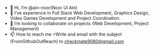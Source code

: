 - 👋 Hi, I’m @ain-noor(Noor Ul Ain)
- 👀 I’ve experience in Full Stack Web Development, Graphics Design, Video Games Development and Project Coordination. 
- 💞️ I’m looking to collaborate on projects (Web Development, Project Management)
- 📫 How to reach me >Write and email with the subject (FromGithubOutReach) to checkmate9080@gmail.com

<!---
ain-noor/ain-noor is a ✨ special ✨ repository because its `README.md` (this file) appears on your GitHub profile.
You can click the Preview link to take a look at your changes.
--->
